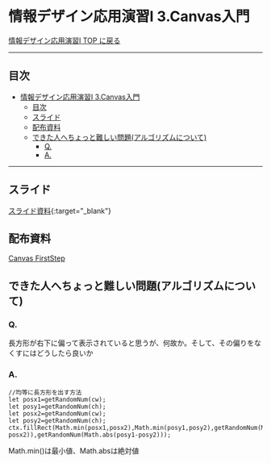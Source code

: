 # 情報デザイン応用演習I 3.Canvas入門

[情報デザイン応用演習I TOP に戻る](./index.md)

---

## 目次

- [情報デザイン応用演習I 3.Canvas入門](#情報デザイン応用演習i-3canvas入門)
  - [目次](#目次)
  - [スライド](#スライド)
  - [配布資料](#配布資料)
  - [できた人へちょっと難しい問題(アルゴリズムについて)](#できた人へちょっと難しい問題アルゴリズムについて)
    - [Q.](#q)
    - [A.](#a)

---

## スライド

[スライド資料](./ida_03slide.pdf){:target="_blank"}

## 配布資料

[Canvas FirstStep](./tex/CanvasFirstStep.pdf)

## できた人へちょっと難しい問題(アルゴリズムについて)
### Q.
長方形が右下に偏って表示されていると思うが、何故か。そして、その偏りをなくすにはどうしたら良いか

### A.
```
//均等に長方形を出す方法
let posx1=getRandomNum(cw);
let posy1=getRandomNum(ch);
let posx2=getRandomNum(cw);
let posy2=getRandomNum(ch);
ctx.fillRect(Math.min(posx1,posx2),Math.min(posy1,posy2),getRandomNum(Math.abs(posx1-posx2)),getRandomNum(Math.abs(posy1-posy2)));
```

Math.min()は最小値、Math.absは絶対値